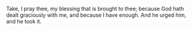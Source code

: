 Take, I pray thee, my blessing that is brought to thee; because God hath dealt graciously with me, and because I have enough. And he urged him, and he took it.
